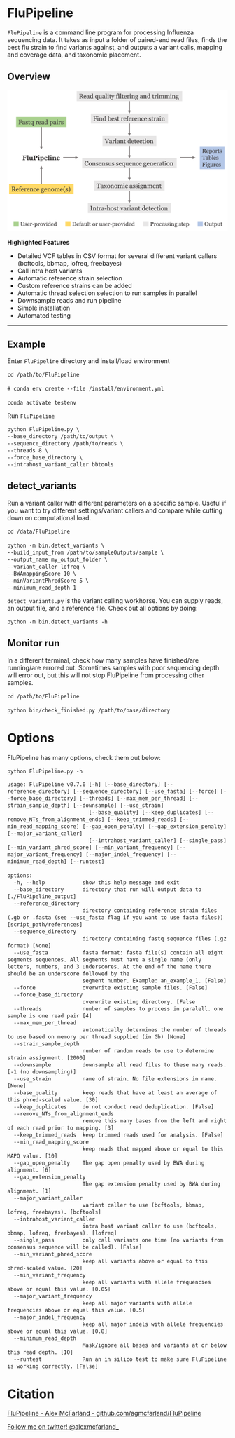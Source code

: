# FluPipeline

`FluPipeline` is a command line program for processing Influenza sequencing data. It takes as input a folder of paired-end read files, finds the best flu strain to find variants against, and outputs a variant calls, mapping and coverage data, and taxonomic placement.

## Overview

<img src="docs/overview.png" alt="FluPipeline overview" width=1000>

**Highlighted Features**

- Detailed VCF tables in CSV format for several different variant callers (bcftools, bbmap, lofreq, freebayes)
- Call intra host variants
- Automatic reference strain selection
- Custom reference strains can be added
- Automatic thread selection selection to run samples in parallel
- Downsample reads and run pipeline
- Simple installation
- Automated testing

---

## Example

Enter `FluPipeline` directory and install/load environment

```
cd /path/to/FluPipeline

# conda env create --file /install/environment.yml

conda activate testenv
```

Run `FluPipeline` 

```
python FluPipeline.py \
--base_directory /path/to/output \
--sequence_directory /path/to/reads \
--threads 8 \
--force_base_directory \
--intrahost_variant_caller bbtools
```

## detect_variants

Run a variant caller with different parameters on a specific sample. Useful if you want to try different settings/variant callers and compare while cutting down on computational load.

```
cd /data/FluPipeline

python -m bin.detect_variants \
--build_input_from /path/to/sampleOutputs/sample \
--output_name my_output_folder \
--variant_caller lofreq \
--BWAmappingScore 10 \
--minVariantPhredScore 5 \
--minimum_read_depth 1
```

`detect_variants.py` is the variant calling workhorse. You can supply reads, an output file, and a reference file. Check out all options by doing:

```
python -m bin.detect_variants -h
```

## Monitor run

In a different terminal, check how many samples have finished/are running/are errored out. Sometimes samples with poor sequencing depth will error out, but this will not stop FluPipeline from processing other samples.

```
cd /path/to/FluPipeline

python bin/check_finished.py /path/to/base/directory
```


# Options

FluPipeline has many options, check them out below:

```
python FluPipeline.py -h
```

```
usage: FluPipeline v0.7.0 [-h] [--base_directory] [--reference_directory] [--sequence_directory] [--use_fasta] [--force] [--force_base_directory] [--threads] [--max_mem_per_thread] [--strain_sample_depth] [--downsample] [--use_strain]
                          [--base_quality] [--keep_duplicates] [--remove_NTs_from_alignment_ends] [--keep_trimmed_reads] [--min_read_mapping_score] [--gap_open_penalty] [--gap_extension_penalty] [--major_variant_caller]
                          [--intrahost_variant_caller] [--single_pass] [--min_variant_phred_score] [--min_variant_frequency] [--major_variant_frequency] [--major_indel_frequency] [--minimum_read_depth] [--runtest]

options:
  -h, --help            show this help message and exit
  --base_directory      directory that run will output data to [./FluPipeline_output]
  --reference_directory
                        directory containing reference strain files (.gb or .fasta (see --use_fasta flag if you want to use fasta files)) [script_path/references]
  --sequence_directory
                        directory containing fastq sequence files (.gz format) [None]
  --use_fasta           fasta format: fasta file(s) contain all eight segments sequences. All segments must have a single name (only letters, numbers, and 3 underscores. At the end of the name there should be an underscore followed by the
                        segment number. Example: an_example_1. [False]
  --force               overwrite existing sample files. [False]
  --force_base_directory
                        overwrite existing directory. [False
  --threads             number of samples to process in paralell. one sample is one read pair [4]
  --max_mem_per_thread
                        automatically determines the number of threads to use based on memory per thread supplied (in Gb) [None]
  --strain_sample_depth
                        number of random reads to use to determine strain assignment. [2000]
  --downsample          downsample all read files to these many reads. [-1 (no downsampling)]
  --use_strain          name of strain. No file extensions in name. [None]
  --base_quality        keep reads that have at least an average of this phred-scaled value. [30]
  --keep_duplicates     do not conduct read deduplication. [False]
  --remove_NTs_from_alignment_ends
                        remove this many bases from the left and right of each read prior to mapping. [3]
  --keep_trimmed_reads  keep trimmed reads used for analysis. [False]
  --min_read_mapping_score
                        keep reads that mapped above or equal to this MAPQ value. [10]
  --gap_open_penalty    The gap open penalty used by BWA during alignment. [6]
  --gap_extension_penalty
                        The gap extension penalty used by BWA during alignment. [1]
  --major_variant_caller
                        variant caller to use (bcftools, bbmap, lofreq, freebayes). [bcftools]
  --intrahost_variant_caller
                        intra host variant caller to use (bcftools, bbmap, lofreq, freebayes). [lofreq]
  --single_pass         only call variants one time (no variants from consensus sequence will be called). [False]
  --min_variant_phred_score
                        keep all variants above or equal to this phred-scaled value. [20]
  --min_variant_frequency
                        keep all variants with allele frequencies above or equal this value. [0.05]
  --major_variant_frequency
                        keep all major variants with allele frequencies above or equal this value. [0.5]
  --major_indel_frequency
                        keep all major indels with allele frequencies above or equal this value. [0.8]
  --minimum_read_depth
                        Mask/ignore all bases and variants at or below this read depth. [10]
  --runtest             Run an in silico test to make sure FluPipeline is working correctly. [False]
  ```

# Citation

[FluPipeline - Alex McFarland - github.com/agmcfarland/FluPipeline](https://github.com/agmcfarland/FluPipeline)

[Follow me on twitter! @alexmcfarland_](https://twitter.com/alexmcfarland_)

